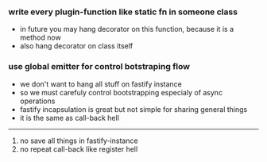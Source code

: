### write every plugin-function like static fn in someone class
* in future you may hang decorator on this function, because it is a method now
* also hang decorator on class itself

### use global emitter for control botstraping flow
* we don't want to hang all stuff on fastify instance
* so we must carefuly control bootstrapping especialy of async operations
* fastify incapsulation is great but not simple for sharing general things
* it is the same as call-back hell
---
1. no save all things in fastify-instance
2. no repeat call-back like register hell
